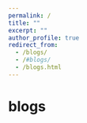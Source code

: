 ```yaml
---
permalink: /
title: ""
excerpt: ""
author_profile: true
redirect_from: 
  - /blogs/
  - /#blogs/
  - /blogs.html
---
```


# blogs